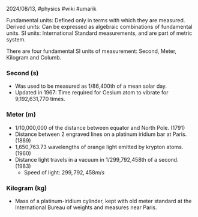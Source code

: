 2024/08/13, #physics #wiki #umarik 

Fundamental units: Defined only in terms with which they are measured.
Derived units: Can be expressed as algebraic combinations of fundamental units.
SI units: International Standard measurements, and are part of metric system.

There are four fundamental SI units of measurement: Second, Meter, Kilogram and Columb.
### Second (s)
- Was used to be measured as 1/86,400th of a mean solar day.
- Updated in 1967: Time required for Cesium atom to vibrate for 9,192,631,770 times.
### Meter (m)
- 1/10,000,000 of the distance between equator and North Pole. (1791)
- Distance between 2 engraved lines on a platinum iridium bar at Paris. (1889)
- 1,650,763.73 wavelengths of orange light emitted by krypton atoms. (1960)
- Distance light travels in a vacuum in 1/299,792,458th of a second. (1983)
	- Speed of light: $299,792,458 m/s$
### Kilogram (kg)
- Mass of a platinum-iridium cylinder, kept with old meter standard at the International Bureau of weights and measures near Paris.